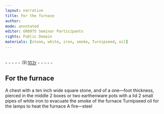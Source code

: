 ```yaml
---
layout: narrative
title: For the furnace
author:
mode: annotated
editor: GR8975 Seminar Participants
rights: Public Domain
materials: [stone, white, iron, smoke, Turnipseed, oil]
---
```


 <br/>- - - - - <a href="http://gallica.bnf.fr/ark:/12148/btv1b10500001g/f209.image"><img src="../assets/photo-icon.png" alt="folio image: " style="display:inline-block; margin-bottom:-3px;"/>102r</a> - - - - - <br/> 
## For the furnace

  A chest with a ten inch wide square stone, and of a one—foot thickness, pierced in the middle 2 boxes or two earthenware pots with a lid 2 small pipes of white iron to evacuate the smoke of the furnace Turnipseed oil for the lamps to heat the furnace A fire—steel  